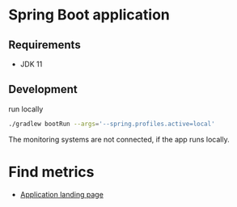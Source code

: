 # Spring Boot application

## Requirements 

* JDK 11

## Development

run locally

```bash
./gradlew bootRun --args='--spring.profiles.active=local'
```
The monitoring systems are not connected, if the app runs locally.   

# Find metrics

* [Application landing page](http://localhost:8090)
